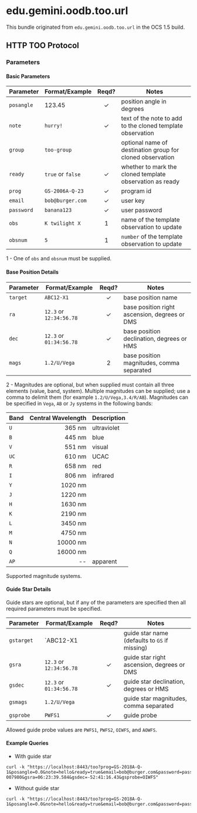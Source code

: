 
# edu.gemini.oodb.too.url

This bundle originated from `edu.gemini.oodb.too.url` in the OCS 1.5 build.


## HTTP TOO Protocol

### Parameters

#### Basic Parameters

| Parameter  | Format/Example          | Reqd?  | Notes
|------------|-------------------------|:------:|-------
| `posangle` | 123.45                  |✓       | position angle in degrees
| `note`     | `hurry!`                |✓       | text of the note to add to the cloned template observation
| `group`    | `too-group`             |        | optional name of destination group for cloned observation
| `ready`    | `true` or `false`       |✓       | whether to mark the cloned template observation as ready
| `prog`     |  `GS-2006A-Q-23`        |✓       | program id
| `email`    | `bob@burger.com`        |✓       | user key
| `password` | `banana123`             |✓       | user password
| `obs`      | `K twilight X`          |1       | name of the template observation to update
| `obsnum`   | `5`                     |1       | `number` of the template observation to update

1 - One of `obs` and `obsnum` must be supplied.

#### Base Position Details

| Parameter | Format/Example          | Reqd?  | Notes
|-----------|-------------------------|:------:|-------
| `target`  | `ABC12-X1`              |✓       | base position name
| `ra`      | `12.3` or `12:34:56.78` |✓       | base position right ascension, degrees or DMS
| `dec`     | `12.3` or `01:34:56.78` |✓       | base position declination, degrees or HMS
| `mags`    | `1.2/U/Vega`            |2       | base position magnitudes, comma separated

2 - Magnitudes are optional, but when supplied must contain all three elements (value, band, system). Multiple magnitudes can be supplied; use a comma to delimit them (for example `1.2/U/Vega,3.4/R/AB`). Magnitudes can be specified in `Vega`, `AB` or `Jy` systems in the following bands:

| Band |Central Wavelength | Description
|------|------------------:|--------------
| `U`  |            365 nm | ultraviolet
| `B`  |            445 nm | blue
| `V`  |            551 nm | visual
| `UC` |            610 nm | UCAC
| `R`  |            658 nm | red
| `I`  |            806 nm | infrared
| `Y`  |           1020 nm |
| `J`  |           1220 nm |
| `H`  |           1630 nm |
| `K`  |           2190 nm |
| `L`  |           3450 nm |
| `M`  |           4750 nm |
| `N`  |          10000 nm |
| `Q`  |          16000 nm |
| `AP` |                -- | apparent

Supported magnitude systems.


#### Guide Star Details

Guide stars are optional, but if any of the parameters are specified then all
required parameters must be specified.

| Parameter | Format/Example            | Reqd?  | Notes
|-----------|---------------------------|:------:|-------
| `gstarget`| `ABC12-X1               |        | guide star name (defaults to `GS` if missing)
| `gsra`    | `12.3` or `12:34:56.78` |✓       | guide star right ascension, degrees or DMS
| `gsdec`   | `12.3` or `01:34:56.78` |✓       | guide star declination, degrees or HMS
| `gsmags`  | `1.2/U/Vega`            |        | guide star magnitudes, comma separated
| `gsprobe` | `PWFS1`                 |✓       | guide probe

Allowed guide probe values are `PWFS1`, `PWFS2`, `OIWFS`, and `AOWFS`.

#### Example Queries

* With guide star
```
curl -k "https://localhost:8443/too?prog=GS-2018A-Q-1&posangle=0.0&note=hello&ready=true&email=bob@burger.com&password=password&obsnum=4&target=canopus&ra=06:23:57.110&dec=-52:41:44.38&gstarget=187-007980&gsra=06:23:39.584&gsdec=-52:41:16.43&gsprobe=OIWFS"
```

* Without guide star
```
curl -k "https://localhost:8443/too?prog=GS-2018A-Q-1&posangle=0.0&note=hello&ready=true&email=bob@burger.com&password=password&obsnum=4&target=canopus&ra=06:23:57.110&dec=-52:41:44.38"
```








